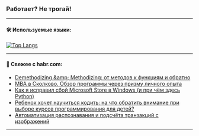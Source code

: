 ### Работает? Не трогай!

---
<!--
#### 🛠️ Technical stack:

![Java](https://img.shields.io/badge/Java-informational?logo=Oracle&style=flat&logoColor=white&color=FF4500)
![Kotlin](https://img.shields.io/badge/Kotlin-informational?logo=Kotlin&style=flat&logoColor=white&color=774D97)
![TS](https://img.shields.io/badge/TypeScript-informational?logo=typeScript&style=flat&logoColor=black&color=017acc)
![Python](https://img.shields.io/badge/Python-informational?logo=Python&style=flat&logoColor=black&color=ffdd54) <br>
![Spring](https://img.shields.io/badge/Spring-informational?logo=Spring&style=flat&logoColor=white&color=6DB33F) 
![SpringBoot](https://img.shields.io/badge/SpringBoot-informational?logo=SpringBoot&style=flat&logoColor=white&color=6DB33F)
![Nest](https://img.shields.io/badge/NestJS-informational?logo=NestJS&style=flat&logoColor=white&color=E0234E) 
![NodeJS](https://img.shields.io/badge/NodeJS-informational?logo=node.js&style=flat&logoColor=white&color=70A760)<br>
![PostgreSQL](https://img.shields.io/badge/PostgreSQL-informational?logo=PostgreSQL&style=flat&logoColor=white&color=DAA520)
![MongoDB](https://img.shields.io/badge/MongoDB-informational?logo=MongoDB&style=flat&logoColor=white&color=870000)
![Apache](https://img.shields.io/badge/Apache-informational?logo=apache&style=flat&logoColor=white&color=f74e28)

___ 
-->

#### 🛠️ Используемые языки:

[![Top Langs](https://github-readme-stats-u2qms2cxw-advtsettinggmailcoms-projects.vercel.app/api/top-langs/?username=zloylis&langs_count=10&hide_title=true&title_color=e6edf3&size_weight=0.5&count_weight=0.5&layout=compact&hide_progress=true&hide_border=true&theme=dracula)](https://github.com/zloylis)

<!---


####  :octocat:&nbsp;&nbsp; Статистика:

![GitHub stats](https://github-readme-stats-u2qms2cxw-advtsettinggmailcoms-projects.vercel.app/api?username=zloylis&show_icons=true&hide_border=true&theme=dracula&title_color=e6edf3&include_all_commits=true&count_private=true&hide_rank=false&hide_title=true&rank_icon=github)
-->
---

#### 💬 Свежее с habr.com:

<!-- BLOG-POST-LIST:START -->
- [Demethodizing &amp;amp; Methodizing: от методов к функциям и обратно](https://habr.com/ru/articles/838634/?utm_source=habrahabr&utm_medium=rss&utm_campaign=838634)
- [MBA в Сколково. Обзор программы через призму личного опыта](https://habr.com/ru/companies/jetinfosystems/articles/838618/?utm_source=habrahabr&utm_medium=rss&utm_campaign=838618)
- [Как я исправил сбой Microsoft Store в Windows &lpar;и при чём здесь Python&rpar;](https://habr.com/ru/articles/838614/?utm_source=habrahabr&utm_medium=rss&utm_campaign=838614)
- [Ребенок хочет научиться кодить: на что обратить внимание при выборе курсов программирования для детей?](https://habr.com/ru/companies/pixel_study/articles/838606/?utm_source=habrahabr&utm_medium=rss&utm_campaign=838606)
- [Автоматизация распознавания и подсчёта транзакций с изображений](https://habr.com/ru/articles/838328/?utm_source=habrahabr&utm_medium=rss&utm_campaign=838328)
<!-- BLOG-POST-LIST:END -->

---
